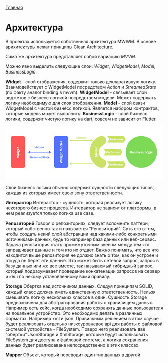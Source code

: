 [Главная](../main.md)

Архитектура
===========

В проектах используется собственная архитектура MWWM.
В основе арихитектуры лежат принципы Clean Architecture.

Сама же архитектура представляет собой вариацию *MVVM*.

Можно явно выделить следующие слои: *Widget*, *WidgetModel*, *Model*, *BusinessLogic*.

**Widget** - слой отображения, содержит только декларативную логику. Взаимодействует с WidgetModel посредством *Action* и *StreamedState* (по факту аналог binding в mvvm).
**WidgetModel** - связывает слой виджетов с бизнесс логикой посредством модели. Может содержать логику необходимую для слоя отображения.
**Model** - слой связи WidgetModel с чистой бизнесс логикой. Является набором контрактов, которые модель может выполнить.
**BusinessLogic** - слой бизнесс логики, содержит  чистую логику на dart, совсем не зависит от Flutter.

![](../images/mwwm.png) 

Cлой бизнесс логики обычно содержит сущности следующих типов, каждая из которых имеет свою зону ответственности.

**Интерактор**
Интерактор - сущность, которая реализует логику некоторого бизнес процесса. Интерактор не зависит от платформы, в нем реализуется только логика use case.

**Репозиторий**
Говоря о репозиториях, следует вспомнить паттерн, который собственно так и называется “Репозиторий”. Суть его в том, чтобы создать некий слой абстракции над какими-либо конкретными источниками данных, будь то например база данных или веб-сервис. Задача репозитория стать промежуточным звеном между тем кто запрашивает данные и тем кто их отдает. Важно понимать, что все что находится выше репозитория не должно знать о том, как он устроен и откуда он берет эти данные. Это может быть сетевой запрос, запрос в базу данных или же все вместе, так называемый гибридный запрос, который подразумевает проведение конкатенации запросов на сервер и кеш по некому установленному вами правилу.

**Storage**
Обертка над источником данных. Следуя принципам SOLID, каждый класс должен иметь единственную ответственность.
Нельзя смешивать логику нескольких классов в один. Сущность Storage предназначена для абстрагирования
работы с хранилищем данных. Например есть кейс, когда необходимо сохранять данные пользователя на локальное устройство.
Это необходимо делать в различных форматах. Например xml и json. Правильным решением в этом случае будет
реализовать отдельно низкоуровневое api для работы с файловой системой устройства - FileSystem. Поверх него реализовать
две "обертки" JsonStorage и XmlStorage, которые будут использовать FileSystem для доступа к файловой системе, а логика сохранения
данных будет реализоавана непосредственно в этих классах.

**Mapper**
Объект, который переводит один тип данных в другой.